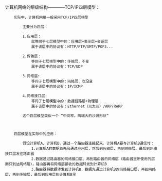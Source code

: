 计算机网络的层级结构————TCP/IP四层模型：

		实际中，计算机网络一般采用TCP/IP四层模型

			主要分为四层：

			1.应用层：
				就等同于七层模型中的：应用层+表示层+会话层
				属于该层中的协议有：HTTP/FTP/SMTP/POP3...

			2.传输层：
				等同于七层模型中的：传输层，不变
				属于该层中的协议有：TCP/UDP

			3.网络层:
				等同于七层模型中的：网络层，也没变
				属于该层中的协议有：IP/ICMP

			4.网络接口层:
				等同于七层模型中的：数据链路层+物理层
				属于该层中的协议有：Ethernet（以太网）/ARP/RARP

			这个四层模型类似一个 “中间窄，两端大的沙漏形状”			



		四层模型在实际中的应用：

			假设计算机A、计算机B，通过一个路由器连接起来，计算机A要与计算机B通信时：
				1.计算机A的数据首先会通过应用层，然后到传输层，再到网络层、最后到网络接口层发往路由器
				2.数据通过路由器的网络接口层、再到路由器的网络层（路由器里所使用的层面只到达网络层），路由器再将网络层接收的数据转发到计算机B
				3.路由器将数据转发到计算机B，数据先通过计算机B的网络接口层，再到网络层，再到传输层，最后到应用层到计算机B里